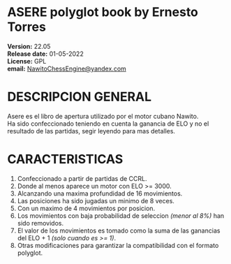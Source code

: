 # ASERE polyglot book by Ernesto Torres

**Version:** 22.05  
**Release date:** 01-05-2022  
**License:** GPL  
**email:** NawitoChessEngine@yandex.com  


# DESCRIPCION GENERAL
Asere es el libro de apertura utilizado por el motor cubano Nawito.  
Ha sido confeccionado teniendo en cuenta la ganancia de ELO y no el  
resultado de las partidas, segir leyendo para mas detalles.  


# CARACTERISTICAS
1. Confeccionado a partir de partidas de CCRL.  
2. Donde al menos aparece un motor con ELO >= 3000.  
3. Alcanzando una maxima profundidad de 16 movimientos.  
4. Las posiciones ha sido jugadas un minimo de 8 veces.  
5. Con un maximo de 4 movimientos por posicion.  
6. Los movimientos con baja probabilidad de seleccion _(menor al 8%)_ han sido removidos.  
7. El valor de los movimientos es tomado como la suma de las ganancias del ELO + 1 _(solo cuando es >= 1)_.  
8. Otras modificaciones para garantizar la compatibilidad con el formato polyglot.  

